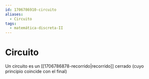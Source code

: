 ```yaml
---
id: 1706786910-circuito
aliases:
  - Circuito
tags:
  - matemática-discreta-II
---
```


# Circuito

Un circuito es un [[1706786878-recorrido|recorrido]] cerrado (cuyo principio coincide con el final)
